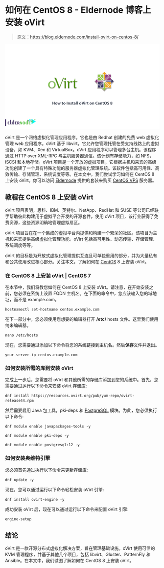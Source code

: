 # 如何在 CentOS 8 - Eldernode 博客上安装 oVirt

> 原文：<https://blog.eldernode.com/install-ovirt-on-centos-8/>

![How to Install oVirt on CentOS 8](img/52b68b2726ae05fca3ea22c8e4fe826d.png)

oVirt 是一个网络虚拟化管理应用程序。它也是由 Redhat 创建的免费 web 虚拟化管理 web 应用程序。oVirt 基于 libvirt，它允许您管理托管在受支持线路上的虚拟设备，如 KVM、Xen 和 VirtualBox。oVirt 应用程序可以管理多台主机。该程序通过 HTTP over XML-RPC 与主机服务器通信。该计划有存储能力，如 NFS，iSCSI 和本地存储。oVirt 项目是一个开放的虚拟项目，它根据主机和来宾的高级功能创建了一个具有特殊功能的服务器虚拟化管理系统。该软件包括高可用性、高效传输、存储管理、系统调度等等。在本文中，我们尝试学习如何在 CentOS 8 上安装 oVirt。你可以访问 [Eldernode](https://eldernode.com/) 提供的套装来购买 [CentOS VPS](https://eldernode.com/centos-vps/) 服务器。

## **教程在 CentOS 8 上安装 oVirt**

oVirt 项目表明，思科、IBM、英特尔、NetApp、RedHat 和 SUSE 等公司已经联手帮助彼此构建用于虚拟平台开发的开源套件。使用 oVirt 项目，该行业获得了免费资源，这些资源明确地管理虚拟扇区。

oVirt 项目旨在在一个集成的虚拟平台内提供和构建一个繁荣的社区。该项目为主机和来宾提供高级虚拟化管理功能。oVirt 包括高可用性、动态传输、存储管理、系统调度等等。

oVirt 的目标是为开放式虚拟化管理提供互连且可单独重用的部分，并为大量私有和公共使用改进核心部分。关注本文，了解如何在 [CentOS](https://blog.eldernode.com/tag/centos/) 8 上安装 oVirt。

### **在 CentOS 8 上安装 oVirt | CentOS 7**

在本节中，我们将教您如何在 CentOS 8 上安装 oVirt。请注意，在开始安装之前，您必须在系统上设置 FQDN 主机名。在下面的命令中，您应该输入您的域地址，而不是 example.com。

```
hostnamectl set-hostname centos.example.com
```

在下一部分中，您必须使用您想要的编辑器打开 **/etc/** hosts 文件。这里我们使用纳米编辑器。

```
nano /etc/hosts
```

现在，您需要通过添加以下命令将您的系统链接到主机名。然后**保存**文件并退出。

```
your-server-ip centos.example.com
```

### 如何安装所需的库到**安装 oVirt**

完成上一步后，您需要将 oVirt 和其他所需的存储库添加到您的系统中。首先，您需要通过运行以下命令来安装 oVirt 存储库:

```
dnf install https://resources.ovirt.org/pub/yum-repo/ovirt-release44.rpm
```

然后需要启用 Java 包工具，pki-deps 和 [PostgreSQL](https://blog.eldernode.com/tutorial-postgresql-installation-ubuntu-20/) 模块。为此，您必须执行以下命令:

```
dnf module enable javapackages-tools -y
```

```
dnf module enable pki-deps -y
```

```
dnf module enable postgresql:12 -y
```

### **如何安装奥维特引擎**

您必须首先通过执行以下命令来更新存储库:

```
dnf update -y
```

现在，您可以通过运行以下命令轻松安装 oVirt 引擎:

```
dnf install ovirt-engine -y
```

成功安装 oVirt 后，现在可以通过运行以下命令来配置 oVirt 引擎:

```
engine-setup
```

## 结论

oVirt 是一款开源分布式虚拟化解决方案，旨在管理基础设施。oVirt 使用可信的 KVM 管理程序，并基于其他几个项目，包括 libvirt、Gluster、PatternFly 和 Ansible。在本文中，我们试图了解如何在 CentOS 8 上安装 oVirt。